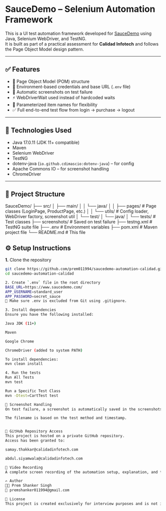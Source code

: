# SauceDemo – Selenium Automation Framework

This is a UI test automation framework developed for [SauceDemo](https://www.saucedemo.com/) using Java, Selenium WebDriver, and TestNG.  
It is built as part of a practical assessment for **Calidad Infotech** and follows the Page Object Model design pattern.

---

## ✅ Features

- 🧩 Page Object Model (POM) structure
- 🔐 Environment-based credentials and base URL (`.env` file)
- 📸 Automatic screenshots on test failure
- ⚡ WebDriverWait used instead of hardcoded waits
- 🎯 Parameterized item names for flexibility
- ✅ Full end-to-end test flow from login → purchase → logout

---

## 🔧 Technologies Used

- Java 17.0.11 (JDK 11+ compatible)
- Maven
- Selenium WebDriver
- TestNG
- dotenv-java (`io.github.cdimascio:dotenv-java`) – for config
- Apache Commons IO – for screenshot handling
- ChromeDriver

---

## 📁 Project Structure
SauceDemo/
├── src/
│   ├── main/
│   │   └── java/
│   │       ├── pages/         # Page classes (LoginPage, ProductPage, etc.)
│   │       └── utils/         # Config loader, WebDriver factory, screenshot util
│   └── test/
│       └── java/
│           └── tests/         # Test classes
├── screenshots/               # Saved on test failure
├── testng.xml                 # TestNG suite file
├── .env                       # Environment variables
├── pom.xml                    # Maven project file
└── README.md                  # This file

## ⚙️ Setup Instructions

**1.** Clone the repository  

```bash
git clone https://github.com/prem011994/saucedemo-automation-calidad.git
cd saucedemo-automation-calidad

2. Create `.env` file in the root directory  
BASE_URL=https://www.saucedemo.com/
APP_USERNAME=standard_user
APP_PASSWORD=secret_sauce
📝 Make sure .env is excluded from Git using .gitignore.

3. Install dependencies 
Ensure you have the following installed:

Java JDK (11+)

Maven

Google Chrome

ChromeDriver (added to system PATH)

To install dependencies:
mvn clean install

4. Run the tests
Run All Tests
mvn test

Run a Specific Test Class
mvn -Dtest=CartTest test

📸 Screenshot Handling
On test failure, a screenshot is automatically saved in the screenshots/ folder.

The filename is based on the test method and timestamp.


🔐 GitHub Repository Access
This project is hosted on a private GitHub repository.
Access has been granted to:

samay.thakkar@calidadinfotech.com

abdul.siyamwala@calidadinfotech.com

🎥 Video Recording
A complete screen recording of the automation setup, explanation, and test execution has been attached in the submission email, as per instructions.

✍️ Author
👨‍💻 Prem Shanker Singh
📧 premshanker011994@gmail.com

📄 License
This project is created exclusively for interview purposes and is not intended for commercial use.







